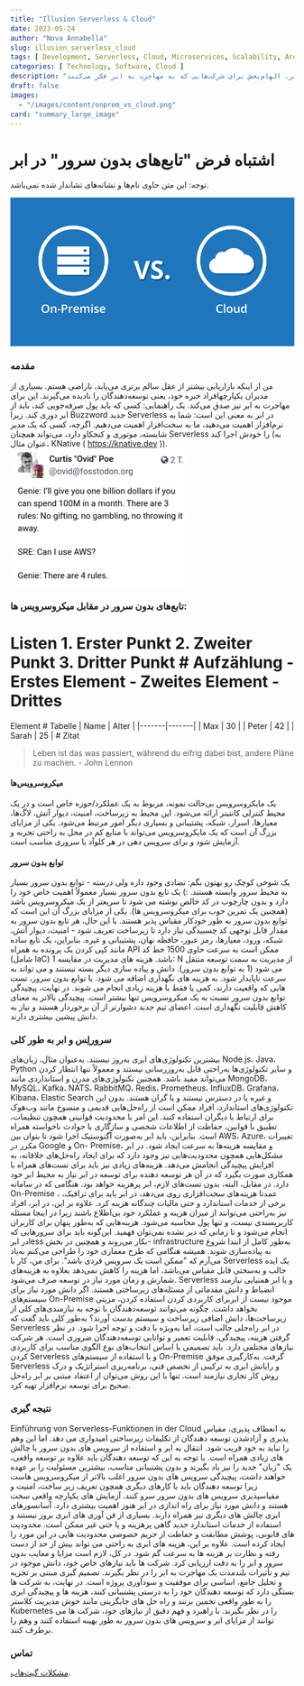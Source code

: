 ```yaml
---
title: "Illusion Serverless & Cloud"
date: 2023-05-24
author: "Nova Annabella"
slug: illusion_serverless_cloud
tags: [ Development, Serverless, Cloud, Microservices, Scalability, Architecture, Infrastructure ]
categories: [ Technology, Software, Cloud ]
description: "چالش‌ها و واقعیت‌های تابع بدون سرور در ابر. الهام‌بخش برای شرکت‌هایی که به مهاجرت به ابر فکر می‌کنند"
draft: false
images:
  - "/images/content/onprem_vs_cloud.png"
card: "summary_large_image"
---
```




# اشتباه فرض "تابع‌های بدون سرور" در ابر

توجه: این متن حاوی نام‌ها و نشانه‌های نشاندار شده نمی‌باشد.

![aws_costs_twitter_1](/images/content/onprem_vs_cloud.png)

### مقدمه

من از اینکه بازاریابی بیشتر از عقل سالم برتری می‌یابد، ناراضی هستم. بسیاری از مدیران یکپارچهافراد خبره خود، یعنی
توسعه‌دهندگان را نادیده می‌گیرند. این برای مهاجرت به ابر نیز صدق می‌کند. یک راهنمایی: کسی که باید پول صرفه‌جویی کند،
باید از ابر دوری کند. زیرا Buzzword جدید Serverless در ابر به معنی این است: شما به نرم‌افزار اهمیت می‌دهید، ما به
سخت‌افزار اهمیت می‌دهیم. اگرچه، کسی که یک مدیر شایسته، موتوری و کنجکاو دارد، می‌تواند همچنان Serverless را خودش اجرا کند
(به عنوان مثال، KNative ( https://knative.dev )).  ![aws_costs_twitter_1](/images/content/aws_costs_twitter_1.png)

### تابع‌های بدون سرور در مقابل میکروسرویس ها:

# Listen 1. Erster Punkt 2. Zweiter Punkt 3. Dritter Punkt # Aufzählung - Erstes Element - Zweites Element - Drittes
Element # Tabelle | Name | Alter | |-------|-------| | Max  | 30  | | Peter | 42  | | Sarah | 25  |  # Zitat
> Leben ist das was passiert, während du eifrig dabei bist, andere Pläne zu machen. - John Lennon

#### میکروسرویس‌ها

یک مایکروسرویس بی‌حالت نمونه، مربوط به یک عملکرد/حوزه خاص است و در یک محیط کنترلی کانتینر ارائه می‌شود. این محیط به
زیرساخت، امنیت، دیوار آتش، لاگ‌ها، معیارها، اسرار، شبکه، پشتیبانی و بسیاری دیگر امور مرتبط می‌شود. یکی از مزایای بزرگ آن
است که یک مایکروسرویس می‌تواند با منابع کم در محل به راحتی تجربه و آزمایش شود و برای سرویس دهی در هر کلوآد یا سروری
مناسب است.

#### توابع بدون سرور

یک شوخی کوچک رو بهتون بگم: تضادی وجود داره ولی درسته - توابع بدون سرور بسیار به محیط سرور وابسته هستند. :) یک تابع بدون
سرور بسیار معمولاً اهمیت خاص خود را دارد و بدون چارچوب در کد خالص نوشته می شود تا سریعتر از یک میکروسرویس باشد (همچنین
یک تمرین خوب برای میکروسرویس ها). یکی از مزایای بزرگ آن این است که توابع بدون سرور به طور خودکار مقیاس پذیر هستند. با
این حال، هر تابع بدون سرور به مقدار قابل توجهی کد چسبیدگی نیاز دارد تا زیرساخت تعریف شود - امنیت، دیوار آتش، شبکه، ورود،
معیارها، رمز عبور، حافظه نهان، پشتیبانی و غیره. بنابراین، یک تابع ساده مانند کپی کردن یک پرونده به همراه API ممکن است به
سرعت حاوی 1500 خط کد (شامل IaC) باشد. هزینه های مدیریت در مقایسه 1: N از مدیریت به سمت توسعه منتقل می شود (1 به توابع
بدون سرور). دانش و پیاده سازی دیگر بسته نیستند و می تواند به سرعت ناپایدار شود. به هزینه های نگهداری اضافه می شود. با
توابع بدون سرور، تست هایی که واقعیت دارند، کمی یا فقط با هزینه زیادی انجام می شوند. در نهایت، پیچیدگی توابع بدون سرور
نسبت به یک میکروسرویس تنها بیشتر است. پیچیدگی بالاتر به معنای کاهش قابلیت نگهداری است. اعضای تیم جدید دشوارتر از آن
برخوردار هستند و نیاز به دانش پیشین بیشتری دارند.

### سرورلِس و ابر به طور کلی

بیشترین تکنولوژی‌های ابری به‌روز نیستند. به‌عنوان مثال، زبان‌های Node.js، Java، Python و سایر تکنولوژی‌ها به‌راحتی قابل
به‌روزرسانی نیستند و معمولاً تنها انتظار کردن می‌تواند مفید باشد. همچنین تکنولوژی‌های مدرن و استانداردی مانند MongoDB،
MySQL، Kafka، NATS، RabbitMQ، Redis، Prometheus، InfluxDB، Grafana، Kibana، Elastic Search و غیره یا در دسترس نیستند و
یا گران هستند. بدون این تکنولوژی‌های استاندارد، افراد ممکن است از راه‌حل‌هایی قدیمی و منسوخ مانند وب‌هوک برای ارتباط با
دیگران استفاده کنند. این امر با محدودیت قوانینی همچون تنظیمات، تطبیق با قوانین، حفاظت از اطلاعات شخصی و سازگاری با حوادث
ناخواسته همراه است. بنابراین،‌ باید ابر به‌صورت آگنوستیک اجرا شود تا بتوان بین AWS، Azure، تغییرات مکرر در Google و On-
Premise، و مقایسه هزینه‌ها به سرعت ایجاد شود. در ابر مشکل‌هایی همچون محدودیت‌هایی نیز وجود دارد که برای ایجاد راه‌حل‌های
خلاقانه، به افزایش پیچیدگی انجامش می‌دهد. هزینه‌های زیادی نیز باید برای تست‌های همراه با همکاری صورت بگیرد که در آن هر
توسعه دهنده برای توسعه در ابر نیاز به محیط ابر خود دارد. در مقابل، البته، بدون تست‌های لازم، ابر پرهزینه خواهد بود.
هنگامی که در سامانه On-Premise ، عمدتا هزینه‌های سخت‌افزاری روی می‌دهد، در ابر باید برای ترافیک، برخی از خدمات استاندارد
و حتی مالیات چندگانه هزینه کرد. علاوه بر این، در ابر، افراد نیز به‌راحتی می‌توانند از میزان هزینه و عملکرد خود بی‌اطلاع
باشند زیرا در اینجا مسئله کاربرپسندی نیست، و تنها پول محاسبه می‌شود. هزینه‌هایی که به‌طور پنهان برای کاربران انجام
می‌شود و تا زمانی که دیر نشده نمی‌توان فهمید. این‌گونه باید برای سرورهایی که در ابرless بکار می‌روند و همچنین در بخش-
infrastructure به‌طور کامل از ابتدا شروع به پیاده‌سازی شوند. همیشه هنگامی که طرح معماری خود را طراحی می‌کنم به‌یاد
می‌آرم که "ممکن است یک سرویس فردی باشد". برای من، کار با Serverless یک ایده جالب و به‌سختی قابل مقیاس می‌باشد، اما هزینه
را کاهش نمی‌دهد بعلاوه به هزینه‌های شمارش و زمان مورد نیاز در توسعه صرف می‌شود. Serverless و یا ابر همنیایی نیازمند
انضباط و دانش مقدماتی از مسئله‌های زیرساختی هستند. اگر دانش مورد نیاز برای سیستم‌های On-Premise موجود نیست از ابربرای
کاربردی کردن استفاده کردن، مزیتی نخواهد داشت. چگونه می‌توانند توسعه‌دهندگان با توجه به نیازمندی‌های کلی‌ از زیرساخت‌ها،
دانش اضافی زیرساخت و سیستم بدست آورند؟ به‌طور کلی باید گفت که Serverless در ابر راه‌حلی جالب است، اما به‌ویژه با دقت و
توجه اجرا شود. در نظر گرفتن هزینه، پیچیدگی، قابلیت تعمیر و توانایی توسعه‌دهندگان ضروری است. هر شرکت نیازهای مختلفی دارد.
باید تصمیمی با اساس انتخاب‌های نوع الگوی مناسب برای کاربردی کردن Serverless و یا استفاده از سیستم‌های On-Premise گرفت.
به‌کارگیری‌ موفق Serverless و رایانش ابری به ترکیبی از تخصص فنی، برنامه‌ریزی‌ استراتژیک و درک روش کار تجاری نیازمند است.
تنها با این روش می‌توان از اعتقاد مبتنی بر ابر راه‌حل صحیح برای توسعه نرم‌افزار تهیه کرد.

### نتیجه گیری

Einführung von Serverless-Funktionen in der Cloud به انعطاف پذیری، مقیاس پذیری و آزادشدن توسعه دهندگان از تکلیفات
زیرساختی امیدواری می دهد. اما این وهم را نباید به خود فریب شود. انتقال به ابر و استفاده از سرویس های بدون سرور با چالش
های زیادی همراه است. با توجه به این که توسعه دهندگان باید علاوه بر توسعه واقعی، یک "زبان" جدید را نیز یاد بگیرند و بدون
پشتیبانی مناسب، بیشترین مسئولیت را بر عهده خواهند داشت، پیچیدگی سرویس های بدون سرور اغلب بالاتر از میکروسرویس هاست زیرا
توسعه دهندگان باید با کارهای دیگری همچون تعریف زیر ساخت، امنیت و مقیاسپذیری سرویس های بدون سرور سرو کنند. آزمایش های
یکپارچه واقعی سخت هستند و دانش مورد نیاز برای راه اندازی در ابر هنوز اهمیت بیشتری دارد. آسانسورهای ابری چالش های دیگری
نیز همراه دارند. بسیاری از فن آوری های ابری بروز نیستند و استفاده از خدمات استاندارد جدید گاهی پرهزینه و یا حتی غیر ممکن
است. محدودیت های قانونی، پوشش مطابقت و حفاظت از حریم خصوصی محدودیت هایی در این مورد را ایجاد کرده است. علاوه بر این،
هزینه های ابری به راحتی می تواند بیش از حد از دست رفته و نظارت بر هزینه ها به سرعت گم شود. در کل، لازم است مزایا و
معایب بدون سرور و ابر را به دقت ارزیابی کرد. شرکت ها باید نیازهای خاص خود، دانش موجود در تیم و تأثیرات بلندمدت یک مهاجرت
به ابر را در نظر بگیرند. تصمیم گیری مبتنی بر تجزیه و تحلیل جامع، اساسی برای موفقیت و سودآوری پروژه است. در نهایت، به
شرکت ها بستگی دارد که توسعه دهندگان خود را به درستی پشتیبانی کنند، هزینه ها و پیچیدگی ابری را به طور واقعی تخمین بزنند و
راه حل های جایگزینی مانند خوش مدیریت کلاستر Kubernetes را در نظر بگیرند. با راهبرد و فهم دقیق از نیازهای خود، شرکت ها می
توانند از مزایای ابر و سرویس های بدون سرور به طور بهینه استفاده کنند و وهم را برطرف کنند.

### تماس

[مشکلات گیت‌هاب](https://github.com/NovaAnnabella/the_unspoken/issues/new/choose).
